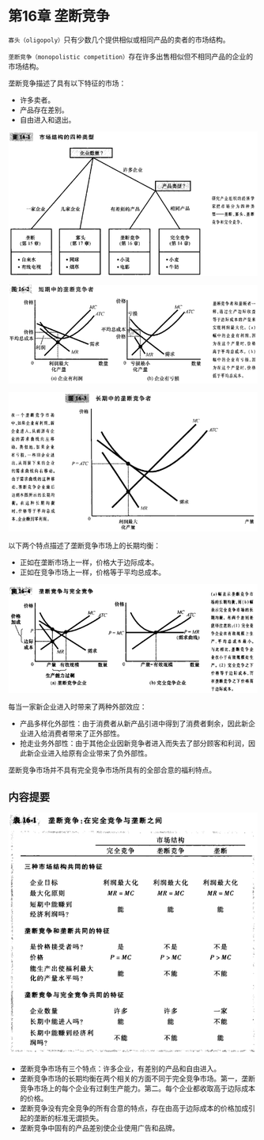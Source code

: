 # 第16章 垄断竞争



`寡头（oligopoly）`只有少数几个提供相似或相同产品的卖者的市场结构。

`垄断竞争（monopolistic competition）`存在许多出售相似但不相同产品的企业的市场结构。

垄断竞争描述了具有以下特征的市场：

- 许多卖者。
- 产品存在差别。
- 自由进入和退出。

![16_1](res/16_1.png)

![16_2](res/16_2.png)

![16_3](res/16_3.png)

以下两个特点描述了垄断竞争市场上的长期均衡：

- 正如在垄断市场上一样，价格大于边际成本。
- 正如在竞争市场上一样，价格等于平均总成本。

![16_4](res/16_4.png)

每当一家新企业进入时带来了两种外部效应：

- 产品多样化外部性：由于消费者从新产品引进中得到了消费者剩余，因此新企业进入给消费者带来了正外部性。
- 抢走业务外部性：由于其他企业因新竞争者进入而失去了部分顾客和利润，因此新企业进入给原有企业带来了负外部性。

垄断竞争市场并不具有完全竞争市场所具有的全部合意的福利特点。



## 内容提要

![t16_1](res/t16_1.png)

- 垄断竞争市场有三个特点：许多企业，有差别的产品和自由进入。
- 垄断竞争市场的长期均衡在两个相关的方面不同于完全竞争市场。第一，垄断竞争市场上的每个企业有过剩生产能力。第二。每个企业都收取高于边际成本的价格。
- 垄断竞争没有完全竞争的所有合意的特点，存在由高于边际成本的价格加成引起的垄断的标准无谓损失。
- 垄断竞争中固有的产品差别使企业使用广告和品牌。
